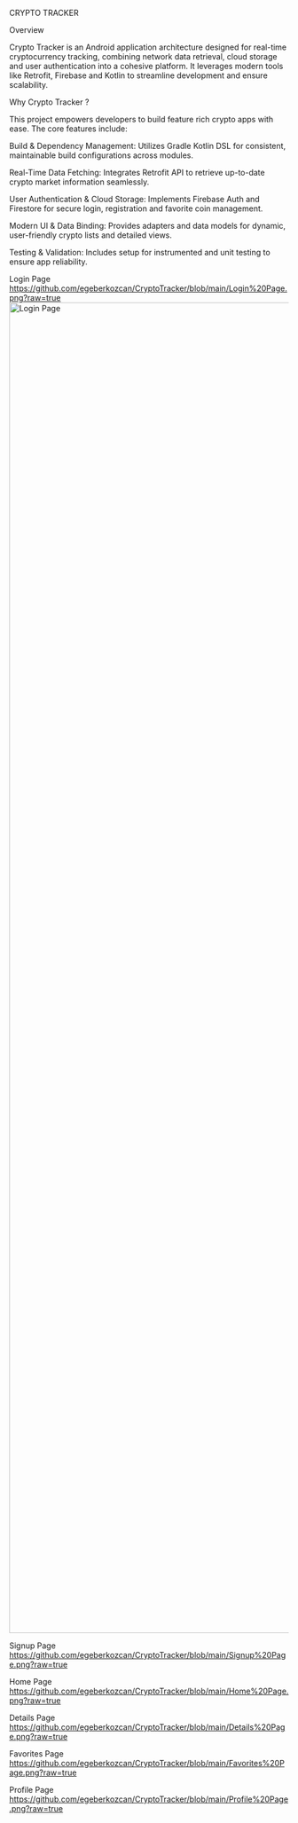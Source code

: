 CRYPTO TRACKER

Overview

Crypto Tracker is an Android application architecture designed for real-time cryptocurrency tracking, combining network data retrieval, cloud storage and user authentication into a cohesive platform. It leverages modern tools like Retrofit, Firebase and Kotlin to streamline development and ensure scalability.

Why Crypto Tracker ?

This project empowers developers to build feature rich crypto apps with ease. The core features include:

  Build & Dependency Management: Utilizes Gradle Kotlin DSL for consistent, maintainable build configurations across modules.

  Real-Time Data Fetching: Integrates Retrofit API to retrieve up-to-date crypto market information seamlessly.

  User Authentication & Cloud Storage: Implements Firebase Auth and Firestore for secure login, registration and favorite coin management.

  Modern UI & Data Binding: Provides adapters and data models for dynamic, user-friendly crypto lists and detailed views.

  Testing & Validation: Includes setup for instrumented and unit testing to ensure app reliability.

  Login Page
  https://github.com/egeberkozcan/CryptoTracker/blob/main/Login%20Page.png?raw=true<img width="1080" height="2400" alt="Login Page" src="https://github.com/user-attachments/assets/74b3ee76-924a-4b66-acfe-eb20331e48e3" />


  Signup Page
  https://github.com/egeberkozcan/CryptoTracker/blob/main/Signup%20Page.png?raw=true
  
  Home Page
  https://github.com/egeberkozcan/CryptoTracker/blob/main/Home%20Page.png?raw=true

  Details Page
  https://github.com/egeberkozcan/CryptoTracker/blob/main/Details%20Page.png?raw=true

  Favorites Page
  https://github.com/egeberkozcan/CryptoTracker/blob/main/Favorites%20Page.png?raw=true

  Profile Page
  https://github.com/egeberkozcan/CryptoTracker/blob/main/Profile%20Page.png?raw=true
  
 

  
